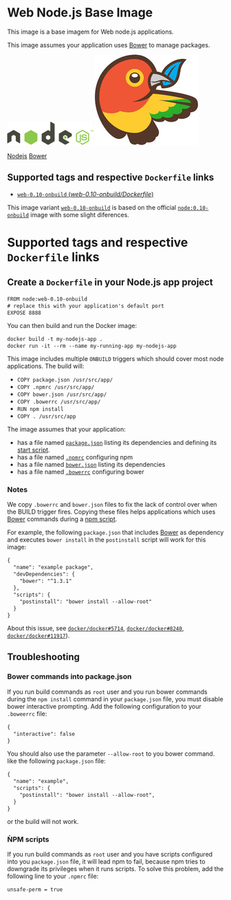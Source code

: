 # Web Node.js Base Image

This image is a base imagem for Web node.js applications.

This image assumes your application uses [Bower][7] to manage packages.

![logo Nodejs](logo_nodejs.png)
![logo Bower](logo_bower.jpg)

[Nodejs][1]
[Bower][7]

## Supported tags and respective `Dockerfile` links

* [`web-0.10-onbuild` (*web-0.10-onbuild/Dockerfile*)][5]

This image variant [`web-0.10-onbuild`][5] is based on the official [`node:0.10-onbuild`][2]
image with some slight diferences.

# Supported tags and respective `Dockerfile` links

## Create a `Dockerfile` in your Node.js app project

    FROM node:web-0.10-onbuild
    # replace this with your application's default port
    EXPOSE 8888

You can then build and run the Docker image:

    docker build -t my-nodejs-app .
    docker run -it --rm --name my-running-app my-nodejs-app

This image includes multiple `ONBUILD` triggers which should cover most node applications.
The build will:

- `COPY package.json /usr/src/app/`
- `COPY .npmrc /usr/src/app/`
- `COPY bower.json /usr/src/app/`
- `COPY .bowerrc /usr/src/app/`
- `RUN npm install`
- `COPY . /usr/src/app`

The image assumes that your application:

- has a file named [`package.json`][3] listing its dependencies and defining its [start script][4].
- has a file named [`.npmrc`][9] configuring npm
- has a file named [`bower.json`][6] listing its dependencies
- has a file named [`.bowerrc`][10] configuring bower

### Notes

We copy `.bowerrc` and `bower.json` files to fix the lack of control over when the BUILD trigger
fires. Copying these files helps applications which uses [Bower][7] commands during a
[npm script][8].

For example, the following `package.json` that includes [Bower][7] as dependency and executes
`bower install` in the `postinstall` script will work for this image:

    {
      "name": "example package",
      "devDependencies": {
        "bower": "^1.3.1"
      },
      "scripts": {
        "postinstall": "bower install --allow-root"
      }
    }

About this issue, see [`docker/docker#5714`](https://github.com/docker/docker/issues/5714),
[`docker/docker#8240`](https://github.com/docker/docker/issues/8240),
[`docker/docker#11917`](https://github.com/docker/docker/issues/11917)).

## Troubleshooting

### Bower commands into package.json

If you run build commands as `root` user and you run bower commands during the `npm install`
command in your `package.json` file, you must disable bower interactive prompting. Add the
following configuration to your `.boweerrc` file:

    {
      "interactive": false
    }

You should also use the parameter `--allow-root` to you bower command. like the following
`package.json` file:

    {
      "name": "example",
      "scripts": {
        "postinstall": "bower install --allow-root",
      }
    }

or the build will not work.

### ǸPM scripts

If you run build commands as `root` user and you have scripts configured into you `package.json`
file, it will lead npm to fail, because npm tries to downgrade its privileges when it runs
scripts. To solve this problem, add the following line to your `.npmrc` file:

    unsafe-perm = true

[1]: https://nodejs.org/
[2]: https://registry.hub.docker.com/_/node/
[3]: https://docs.npmjs.com/files/package.json
[4]: https://docs.npmjs.com/misc/scripts#default-values
[5]: 0.10/onbuild/Dockerfile
[6]: http://bower.io/docs/creating-packages/#bowerjson
[7]: http://bower.io/
[8]: https://docs.npmjs.com/misc/scripts
[9]: https://docs.npmjs.com/files/npmrc
[10]: http://bower.io/docs/config/

